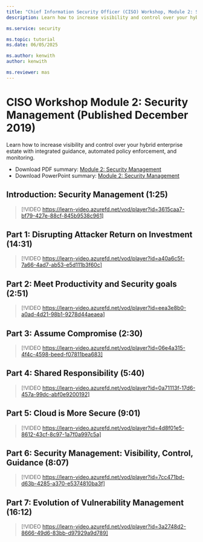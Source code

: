 ```yaml
---
title: "Chief Information Security Officer (CISO) Workshop, Module 2: Security Management"
description: Learn how to increase visibility and control over your hybrid enterprise estate with integrated guidance, automated policy enforcement, and monitoring.

ms.service: security

ms.topic: tutorial
ms.date: 06/05/2025

ms.author: kenwith
author: kenwith

ms.reviewer: mas
---
```

# CISO Workshop Module 2: Security Management (Published December 2019)

Learn how to increase visibility and control over your hybrid enterprise estate with integrated guidance, automated policy enforcement, and monitoring.

- Download PDF summary: [Module 2: Security Management](https://download.microsoft.com/download/e/0/3/e037fdcb-67f8-43f7-b137-36ffed7e317c/ciso-workshop-2-security-management.pdf)
- Download PowerPoint summary: [Module 2: Security Management](https://download.microsoft.com/download/e/0/3/e037fdcb-67f8-43f7-b137-36ffed7e317c/ciso-workshop-2-security-management.pptx)

## Introduction: Security Management (1:25)

> [!VIDEO https://learn-video.azurefd.net/vod/player?id=3615caa7-bf79-427e-88cf-845b9538c961]

## Part 1: Disrupting Attacker Return on Investment (14:31)

> [!VIDEO https://learn-video.azurefd.net/vod/player?id=a40a6c5f-7a66-4ad7-ab53-e5d111b3f60c]

## Part 2: Meet Productivity and Security goals (2:51)

> [!VIDEO https://learn-video.azurefd.net/vod/player?id=eea3e8b0-a0ad-4d21-98b1-9278d44aeaea]

## Part 3: Assume Compromise (2:30)

> [!VIDEO https://learn-video.azurefd.net/vod/player?id=06e4a315-4f4c-4598-beed-f07811bea683]

## Part 4: Shared Responsibility (5:40)

> [!VIDEO https://learn-video.azurefd.net/vod/player?id=0a71113f-17d6-457a-99dc-abf0e9200192]

## Part 5: Cloud is More Secure (9:01)

> [!VIDEO https://learn-video.azurefd.net/vod/player?id=4d8f01e5-8612-43cf-8c97-1a7f0a997c5a]

## Part 6: Security Management: Visibility, Control, Guidance (8:07)

> [!VIDEO https://learn-video.azurefd.net/vod/player?id=7cc471bd-d63b-4285-a370-e5374810ba3f]

## Part 7: Evolution of Vulnerability Management (16:12)

> [!VIDEO https://learn-video.azurefd.net/vod/player?id=3a2748d2-8666-49d6-83bb-d97929a9d789]
